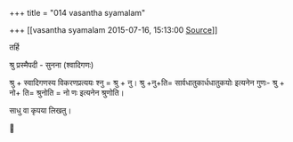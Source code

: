+++
title = "014 vasantha syamalam"

+++
[[vasantha syamalam	2015-07-16, 15:13:00 [Source](https://groups.google.com/g/samskrita/c/2r2QRqDpjIo)]]



तर्हि

श्रु प्रस्मैपदी - सुनना (श्वादिगणः)

श्रु + स्वादिगणस्य विकरणप्रत्ययः श्नु = श्रु + नु। श्रु +नु+ति= सार्वधातुकार्धधातुकयोः इत्यनेन गुणः- श्रु + नो+ ति= श्रुनोति = नो णः इत्यनेन श्रुणोति।

साधु वा कृपया लिखतु।



